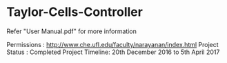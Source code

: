 # Taylor-Cells-Controller
Refer "User Manual.pdf" for more information

Permissions     : http://www.che.ufl.edu/faculty/narayanan/index.html
Project Status  : Completed 
Project Timeline: 20th December 2016 to 5th April 2017

